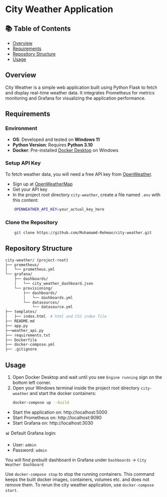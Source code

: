# City Weather Application

## 📚 Table of Contents

- [Overview](#overview)
- [Requirements](#requirements)
- [Repository Structure](#repository-structure)
- [Usage](#usage)

## Overview
City Weather is a simple web application built using Python Flask to fetch and display real-time weather data. It integrates Prometheus for metrics monitoring and Grafana for visualizing the application performance.

## Requirements

### Environment
- **OS**: Developed and tested on **Windows 11**
- **Python Version**: Requires **Python 3.10**
- **Docker**: Pre-installed [Docker Desktop](https://docs.docker.com/desktop/setup/install/windows-install/) on Windows

### Setup API Key
To fetch weather data, you will need a free API key from [OpenWeather](https://openweathermap.org/).
- Sign up at [OpenWeatherMap](https://openweathermap.org/api)
- Get your API key
- In the project root directory `city-weather`, create a file named `.env` with this content:
```bash
    OPENWEATHER_API_KEY=your_actual_key_here
```

### Clone the Repository

```bash
    git clone https://github.com/Muhamamd-Rehman/city-weather.git
```

## Repository Structure

```bash
city-weather/ (project-root)
├── prometheus/
│   └── prometheus.yml
└── grafana/
    ├── dashboards/
    │   └── city_weather_dashboard.json
    └── provisioning/
        ├── dashboards/
        │   └── dashboards.yml
        └── datasources/
            └── datasource.yml                        
├── templates/
│   ├── index.html  # html and CSS index file   
├── README.md   
├── app.py 
├──weather_api.py 
├── requirements.txt
├── Dockerfile
├── docker-compose.yml
├── .gitignore  
```

## Usage
1. Open Docker Desktop and wait until you see `Engine running` sign on the bottom left corner.
2. Open your Windows terminal inside the project root directory `city-weather` and start the docker containers:
    ```bash
    docker-compose up --build
    ```

- Start the application on: http://localhost:5000
- Start Prometheus on: http://localhost:9090
- Start Grafana on: http://localhost:3030

📊 Default Grafana login:
- User: `admin`
- Password: `admin`

You will find prebuilt dashboard in Grafana under `Dashboards` → `City Weather Dashboard`

Use `docker-compose stop` to stop the running containers. This command keeps the built docker images, containers, 
volumes etc. and does not remove them. To rerun the city weather application, use `docker-compose start`.